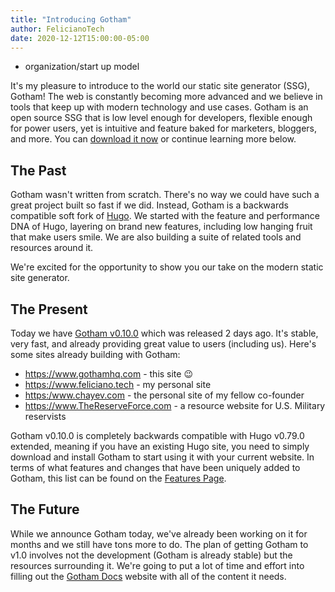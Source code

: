 ```yaml
---
title: "Introducing Gotham"
author: FelicianoTech
date: 2020-12-12T15:00:00-05:00
---
```


- organization/start up model


It's my pleasure to introduce to the world our static site generator (SSG), Gotham!
The web is constantly becoming more advanced and we believe in tools that keep up with modern technology and use cases.
Gotham is an open source SSG that is low level enough for developers, flexible enough for power users, yet is intuitive and feature baked for marketers, bloggers, and more.
You can [download it now][gth-dl] or continue learning more below.

<!--more-->


## The Past

Gotham wasn't written from scratch.
There's no way we could have such a great project built so fast if we did.
Instead, Gotham is a backwards compatible soft fork of [Hugo][hugo].
We started with the feature and performance DNA of Hugo, layering on brand new features, including low hanging fruit that make users smile.
We are also building a suite of related tools and resources around it.

We're excited for the opportunity to show you our take on the modern static site generator.


## The Present

Today we have [Gotham v0.10.0][gth-dl] which was released 2 days ago.
It's stable, very fast, and already providing great value to users (including us).
Here's some sites already building with Gotham:

- <https://www.gothamhq.com> - this site :wink:
- <https://www.feliciano.tech> - my personal site
- <https:/www.chayev.com> - the personal site of my fellow co-founder
- <https://www.TheReserveForce.com> - a resource website for U.S. Military reservists

Gotham v0.10.0 is completely backwards compatible with Hugo v0.79.0 extended, meaning if you have an existing Hugo site, you need to simply download and install Gotham to start using it with your current website.
In terms of what features and changes that have been uniquely added to Gotham, this list can be found on the [Features Page](/features).


## The Future

While we announce Gotham today, we've already been working on it for months and we still have tons more to do.
The plan of getting Gotham to v1.0 involves not the development (Gotham is already stable) but the resources surrounding it.
We're going to put a lot of time and effort into filling out the [Gotham Docs][gth-docs] website with all of the content it needs.



[gth-dl]: /download
[gth-docs]: https://docs.gothamhq.com
[hugo]: https://gohugo.io/
